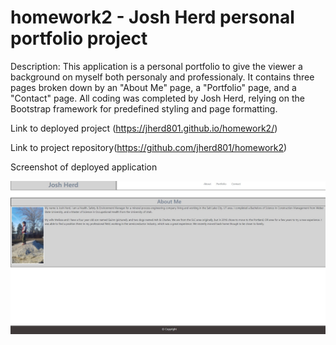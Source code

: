 # homework2 - Josh Herd personal portfolio project

Description: 
This application is a personal portfolio to give the viewer a background on myself both personaly and professionaly. It contains three pages broken down by an "About Me" page, a "Portfolio" page, and a "Contact" page. All coding was completed by Josh Herd, relying on the Bootstrap framework for predefined styling and page formatting.

Link to deployed project (https://jherd801.github.io/homework2/)

Link to project repository(https://github.com/jherd801/homework2)

Screenshot of deployed application

![Image description](https://github.com/jherd801/homework2/blob/master/Assets/Images/Screenshot.jpg)
